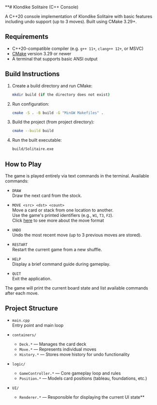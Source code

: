 **# Klondike Solitaire (C++ Console)

A C++20 console implementation of Klondike Solitaire with basic features including undo support (up to 3 moves). Built using CMake 3.29+.

## Requirements

- C++20-compatible compiler (e.g. `g++ 11+`, `clang++ 12+`, or MSVC)
- [CMake](https://cmake.org/download/) version 3.29 or newer
- A terminal that supports basic ANSI output

## Build Instructions

1. Create a build directory and run CMake:

    ```bash
    mkdir build (if the directory does not exist)
    ```

2. Run configuration:

    ```bash
    cmake -S . -B build -G "MinGW Makefiles" .
    ```

3. Build the project (from project directory):

    ```bash
    cmake --build build
    ```

4. Run the built executable:

    ```bash
    build/Solitaire.exe
    ```



## How to Play

The game is played entirely via text commands in the terminal. Available commands:

- `DRAW`  
  Draw the next card from the stock.

- `MOVE <src> <dst> <count>`  
  Move a card or stack from one location to another.  
  Use the game's printed identifiers (e.g., `W1`, `T3`, `F2`).  
  Click [here](MOVE-FORMAT.md) to see more about the move format

- `UNDO`  
  Undo the most recent move (up to 3 previous moves are stored).

- `RESTART`  
  Restart the current game from a new shuffle.

- `HELP`  
  Display a brief command guide during gameplay.

- `QUIT`  
  Exit the application.

The game will print the current board state and list available commands after each move.

## Project Structure

- `main.cpp`  
  Entry point and main loop

- `containers/`
    - `Deck.*` — Manages the card deck
    - `Move.*` — Represents individual moves
    - `History.*` — Stores move history for undo functionality

- `logic/`
    - `GameController.*` — Core gameplay loop and rules
    - `Position.*` — Models card positions (tableau, foundations, etc.)

- `UI/`
    - `Renderer.*` — Responsible for displaying the current UI state**
    